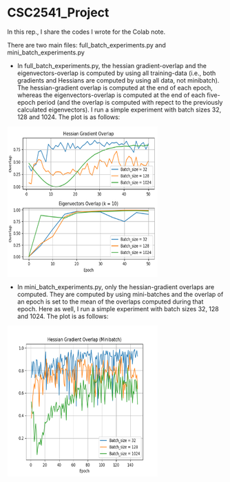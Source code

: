# CSC2541_Project
In this rep., I share the codes I wrote for the Colab note.

There are two main files: full_batch_experiments.py and mini_batch_experiments.py

* In full_batch_experiments.py, the hessian gradient-overlap and the eigenvectors-overlap is computed by using all training-data (i.e., both gradients and Hessians are computed by using all data, not minibatch). The hessian-gradient overlap is computed at the end of each epoch, whereas the eigenvectors-overlap is computed at the end of each five-epoch period (and the overlap is computed with repect to the previously calculated eigenvectors). I run a simple experiment with batch sizes 32, 128 and 1024. The plot is as follows:

<img align="center"  src="fhessianoverlap.png" width="350" height="350">

* In mini_batch_experiments.py, only the hessian-gradient overlaps are computed. They are computed by using mini-batches and the overlap of an epoch is set to the mean of the overlaps computed during that epoch. Here as well, I run a simple experiment  with batch sizes 32, 128 and 1024. The plot is as follows:

<img  align="center"  src="mhessianoverlap.png" width="350" height="350">
